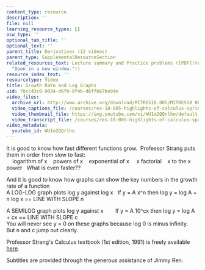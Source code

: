 ```yaml
---
content_type: resource
description: ''
file: null
learning_resource_types: []
ocw_type: ''
optional_tab_title: ''
optional_text: ''
parent_title: Derivatives (12 videos)
parent_type: SupplementalResourceSection
related_resources_text: Lecture summary and Practice problems ([PDF](resources/mitres18_05s10_growth_rate_log_graphs
  "Open in a new window."))
resource_index_text: ''
resourcetype: Video
title: Growth Rate and Log Graphs
uid: 78cc43c0-9034-d6f0-9f4b-d6ffb67be94e
video_files:
  archive_url: http://www.archive.org/download/MITRES18.005/MITRES18_005S10_GrowthRates_300k.mp4
  video_captions_file: /courses/res-18-005-highlights-of-calculus-spring-2010/65d8c89ed5be5306b20bf7c7372a5f51_WU1m2QQrlho.vtt
  video_thumbnail_file: https://img.youtube.com/vi/WU1m2QQrlho/default.jpg
  video_transcript_file: /courses/res-18-005-highlights-of-calculus-spring-2010/e843e9d3a1cc5ed2e6ef7b296584927d_WU1m2QQrlho.pdf
video_metadata:
  youtube_id: WU1m2QQrlho
---
```


It is good to know how fast different functions grow.  Professor Strang puts them in order from slow to fast:  
    logarithm of x    powers of x    exponential of x     x factorial    x to the x power   What is even faster??  
  
And it is good to know how graphs can show the key numbers in the growth rate of a function  
A LOG-LOG graph plots log y against log x   If y = A x^n then log y = log A + n log x == LINE WITH SLOPE n  
  
A SEMILOG graph plots log y against x        If y = A 10^cx then log y = log A + cx == LINE WITH SLOPE c  
You will never see y = 0 on these graphs because log 0 is minus infinity.  But n and c jump out clearly.

Professor Strang's Calculus textbook (1st edition, 1991) is freely available [here](/courses/res-18-001-calculus-online-textbook-spring-2005).

Subtitles are provided through the generous assistance of Jimmy Ren.